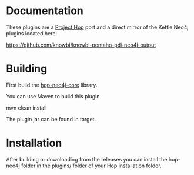 # Documentation

These plugins are a [Project Hop](www.project-hop.org) port and a direct mirror of the Kettle Neo4j plugins located here:

https://github.com/knowbi/knowbi-pentaho-pdi-neo4j-output

# Building

First build the [hop-neo4j-core](https://github.com/mattcasters/hop-neo4j-core) library.

You can use Maven to build this plugin

mvn clean install

The plugin jar can be found in target.

# Installation

After building or downloading from the releases you can install the hop-neo4j folder in the plugins/ folder of your Hop installation folder.




